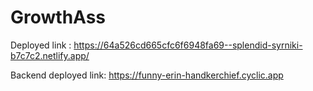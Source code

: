 # GrowthAss

Deployed link : https://64a526cd665cfc6f6948fa69--splendid-syrniki-b7c7c2.netlify.app/

Backend deployed link: https://funny-erin-handkerchief.cyclic.app
